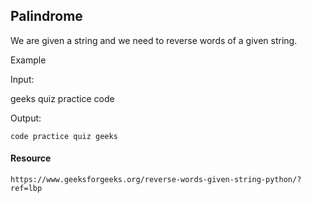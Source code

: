 ## Palindrome

We are given a string and we need to reverse words of a given string.


Example

Input:

   geeks quiz practice code

Output:

    code practice quiz geeks

#### Resource
    https://www.geeksforgeeks.org/reverse-words-given-string-python/?ref=lbp
